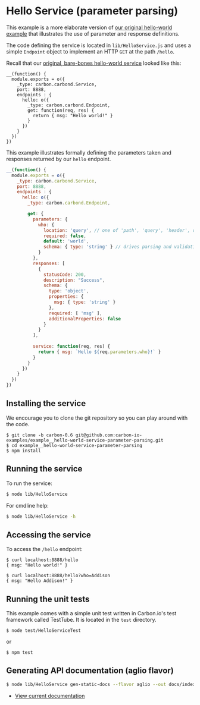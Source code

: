 # Hello Service (parameter parsing)

This example is a more elaborate version of [our original hello-world example](https://github.com/carbon-io/example__hello-world-service)
that illustrates the use of parameter and response definitions. 

The code defining the service is located in ```lib/HelloService.js```
and uses a simple ```Endpoint``` object to implement an HTTP ```GET```
at the path ```/hello```. 

Recall that our [original, bare-bones hello-world service](https://github.com/carbon-io/example__hello-world-service) looked like this:

```node
__(function() {
  module.exports = o({
    _type: carbon.carbond.Service,
    port: 8888,
    endpoints : {
      hello: o({
        _type: carbon.carbond.Endpoint,
        get: function(req, res) {
          return { msg: "Hello world!" }
        }
      })
    }
  })
})
```

This example illustrates formally defining the parameters taken and responses returned by our ```hello``` endpoint.  

```javascript
__(function() {
  module.exports = o({
    _type: carbon.carbond.Service,
    port: 8888,
    endpoints : {
      hello: o({
        _type: carbon.carbond.Endpoint,

        get: {
          parameters: { 
            who: {
              location: 'query', // one of 'path', 'query', 'header', or 'body'
              required: false,
              default: 'world',
              schema: { type: 'string' } // drives parsing and validation (which can also help prevent injection attacks)
            }
          },
          responses: [
            {
              statusCode: 200,
              description: "Success",
              schema: {
                type: 'object',
                properties: {
                  msg: { type: 'string' }
                },
                required: [ 'msg' ],
                additionalProperties: false
              }
            }
          ],
          
          service: function(req, res) {
            return { msg: `Hello ${req.parameters.who}!` }
          }
        }
      })
    }
  })
})
```

## Installing the service

We encourage you to clone the git repository so you can play around
with the code. 

```
$ git clone -b carbon-0.6 git@github.com:carbon-io-examples/example__hello-world-service-parameter-parsing.git
$ cd example__hello-world-service-parameter-parsing
$ npm install
```

## Running the service

To run the service:

```sh
$ node lib/HelloService
```

For cmdline help:

```sh
$ node lib/HelloService -h
```

## Accessing the service

To access the ```/hello``` endpoint:

```
$ curl localhost:8888/hello 
{ msg: "Hello world!" }

$ curl localhost:8888/hello?who=Addison
{ msg: "Hello Addison!" }
```

## Running the unit tests

This example comes with a simple unit test written in Carbon.io's test framework called TestTube. It is located in the ```test``` directory. 

```
$ node test/HelloServiceTest
```

or 

```
$ npm test
```

## Generating API documentation (aglio flavor)

```sh
$ node lib/HelloService gen-static-docs --flavor aglio --out docs/index.html
```

* [View current documentation](
http://htmlpreview.github.io/?https://raw.githubusercontent.com/carbon-io-examples/example__hello-world-service-parameter-parsing/blob/carbon-0.6/docs/index.html)
